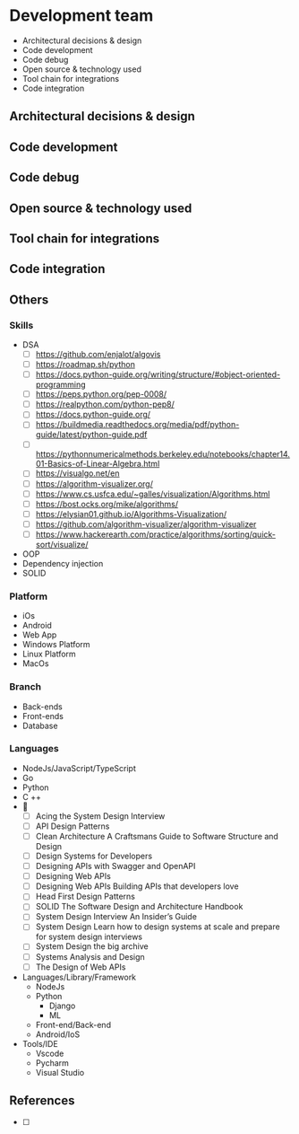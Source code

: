 # Development team
- Architectural decisions & design
- Code development
- Code debug
- Open source & technology used
- Tool chain for integrations
- Code integration

## Architectural decisions & design

## Code development

## Code debug

## Open source  & technology used

## Tool chain for integrations

## Code integration



## Others
### Skills
- DSA
  - [ ] https://github.com/enjalot/algovis
  - [ ] https://roadmap.sh/python
  - [ ] https://docs.python-guide.org/writing/structure/#object-oriented-programming
  - [ ] https://peps.python.org/pep-0008/
  - [ ] https://realpython.com/python-pep8/
  - [ ] https://docs.python-guide.org/
  - [ ] https://buildmedia.readthedocs.org/media/pdf/python-guide/latest/python-guide.pdf
  - [ ] https://pythonnumericalmethods.berkeley.edu/notebooks/chapter14.01-Basics-of-Linear-Algebra.html
  - [ ] https://visualgo.net/en
  - [ ] https://algorithm-visualizer.org/
  - [ ] https://www.cs.usfca.edu/~galles/visualization/Algorithms.html
  - [ ] https://bost.ocks.org/mike/algorithms/
  - [ ] https://elysian01.github.io/Algorithms-Visualization/
  - [ ] https://github.com/algorithm-visualizer/algorithm-visualizer
  - [ ] https://www.hackerearth.com/practice/algorithms/sorting/quick-sort/visualize/

- OOP
- Dependency injection
- SOLID

### Platform
- iOs
- Android
- Web App
- Windows Platform
- Linux Platform
- MacOs
### Branch
- Back-ends
- Front-ends
- Database
### Languages
- NodeJs/JavaScript/TypeScript
- Go
- Python
- C ++
- :book:
  - [ ] Acing the System Design Interview
  - [ ] API Design Patterns
  - [ ] Clean Architecture A Craftsmans Guide to Software Structure and Design
  - [ ] Design Systems for Developers
  - [ ] Designing APIs with Swagger and OpenAPI
  - [ ] Designing Web APIs
  - [ ] Designing Web APIs Building APIs that developers love
  - [ ] Head First Design Patterns
  - [ ] SOLID  The Software Design and Architecture Handbook
  - [ ] System Design Interview An Insider’s Guide
  - [ ] System Design Learn how to design systems at scale and prepare for system design interviews 
  - [ ] System Design the big archive 
  - [ ] Systems Analysis and Design 
  - [ ] The Design of Web APIs 
- Languages/Library/Framework
  - NodeJs
  - Python
    - Django
    - ML
  - Front-end/Back-end
  - Android/IoS 
- Tools/IDE
  - Vscode
  - Pycharm
  - Visual Studio

## References 
- [ ] 